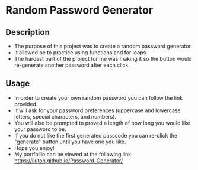 # Random Password Generator

## Description

- The purpose of this project was to create a random password generator. 
- It allowed be to practice using functions and for loops
- The hardest part of the project for me was making it so the button would re-generate another password after each click. 

## Usage

- In order to create your own random password you can follow the link provided.
- It will ask for your password preferences (uppercase and lowercase letters, special characters, and numbers).
- You will also be prompted to proved a length of how long you would like your password to be. 
- If you do not like the first generated passcode you can re-click the "generate" button until you have one you like. 
- Hope you enjoy!
- My portfoilio can be viewed at the following link: https://iluton.github.io/Password-Generator/